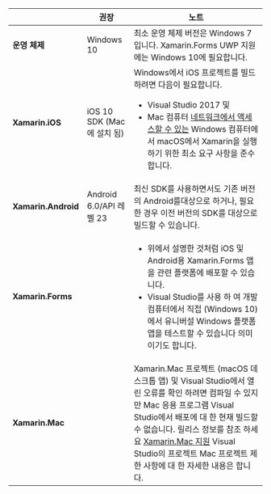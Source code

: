 ||권장|노트|
|---|---|---|
|**운영 체제**|Windows 10|최소 운영 체제 버전은 Windows 7입니다. Xamarin.Forms UWP 지원에는 Windows 10에 필요합니다.
|**Xamarin.iOS**|iOS 10 SDK (Mac에 설치 됨)|Windows에서 iOS 프로젝트를 빌드하려면 다음이 필요합니다.<ul><li>Visual Studio 2017 및</li><li>Mac 컴퓨터 <a href="~/ios/get-started/installation/windows/connecting-to-mac/index.md">네트워크에서 액세스할 수 있는</a> Windows 컴퓨터에서 macOS에서 Xamarin을 실행 하기 위한 최소 요구 사항을 준수 합니다.</li></ul>|
|**Xamarin.Android**|Android 6.0/API 레벨 23|최신 SDK를 사용하면서도 기존 버전의 Android를대상으로 하거나, 필요한 경우 이전 버전의 SDK를 대상으로 빌드할 수 있습니다.|
|**Xamarin.Forms**||<ul><li>위에서 설명한 것처럼 iOS 및 Android용 Xamarin.Forms 앱을 관련 플랫폼에 배포할 수 있습니다.</li><li>Visual Studio를 사용 하 여 개발 컴퓨터에서 직접 (Windows 10)에서 유니버설 Windows 플랫폼 앱을 테스트할 수 있습니다 의미 이기도 합니다.</li></ul>|
|**Xamarin.Mac**||Xamarin.Mac 프로젝트 (macOS 데스크톱 앱) 및 Visual Studio에서 열린 오류를 확인 하려면 컴파일 수 있지만 Mac 응용 프로그램 Visual Studio에서 배포에 대 한 현재 빌드할 수 없습니다. 릴리스 정보를 참조 하세요 <a href="https://developer.xamarin.com/releases/vs/xamarin.vs_4/xamarin.vs_4.2/#Xamarin.Mac_minimum_support.">Xamarin.Mac 지원</a> Visual Studio의 프로젝트 Mac 프로젝트 제한 사항에 대 한 자세한 내용은 합니다.|
